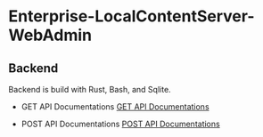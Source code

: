 # Enterprise-LocalContentServer-WebAdmin

## Backend
Backend is build with Rust, Bash, and Sqlite.

* GET API Documentations [GET API Documentations](api-doc/GET.md)

* POST API Documentations [POST API Documentations](api-doc/POST.md)